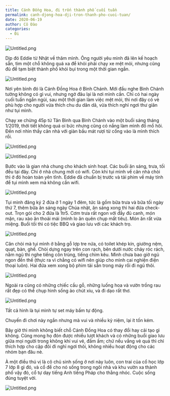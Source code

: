 ```yaml
---
title: Cánh Đồng Hoa, đi trốn thành phố cuối tuần
permalink: canh-djong-hoa-dji-tron-thanh-pho-cuoi-tuan/
date: 2020-06-19
author: Cô Đào
categories:
  - Đi
---
```


![Untitled.png](https://prod-files-secure.s3.us-west-2.amazonaws.com/1c35bcdc-42a4-44e8-9d9c-01e2d858c279/60953bd3-f9d2-4690-8a17-51b685767a60/Untitled.png?X-Amz-Algorithm=AWS4-HMAC-SHA256&X-Amz-Content-Sha256=UNSIGNED-PAYLOAD&X-Amz-Credential=AKIAT73L2G45HZZMZUHI%2F20240313%2Fus-west-2%2Fs3%2Faws4_request&X-Amz-Date=20240313T024015Z&X-Amz-Expires=3600&X-Amz-Signature=7de0b32e752cc1fdde347086abdad1bc48ebaccf07bc686b5175837ea6db33e6&X-Amz-SignedHeaders=host&x-id=GetObject)


Dịp đó Eddie từ Nhật về thăm mình. Ông người yêu mình đã lên kế hoạch sẵn, tìm một chỗ không quá xa để khỏi phải chạy xe mệt mỏi, nhưng cũng đủ để tạm biệt thành phố khói bụi trong một thời gian ngắn.


![Untitled.png](https://prod-files-secure.s3.us-west-2.amazonaws.com/1c35bcdc-42a4-44e8-9d9c-01e2d858c279/11e24d80-b258-4eb4-9b75-1b9a5a30ba5d/Untitled.png?X-Amz-Algorithm=AWS4-HMAC-SHA256&X-Amz-Content-Sha256=UNSIGNED-PAYLOAD&X-Amz-Credential=AKIAT73L2G45HZZMZUHI%2F20240313%2Fus-west-2%2Fs3%2Faws4_request&X-Amz-Date=20240313T024015Z&X-Amz-Expires=3600&X-Amz-Signature=ac8485e995599ade373aa33308f6fa688ac230aa3bc87ab12aa463b57a5ffe5e&X-Amz-SignedHeaders=host&x-id=GetObject)


Nơi yên bình đó là Cánh Đồng Hoa ở Bình Chánh. Mới đầu nghe Bình Chánh tưởng không có gì vui, nhưng ngờ đâu lại là nơi mình cần. Chỉ có hai ngày cuối tuần ngắn ngủi, sau một thời gian làm việc mệt mỏi, thì nơi đây có vẻ phù hợp cho người vừa thích chu du dân dã, vừa thích nghỉ ngơi thư giãn như tụi mình.


Chạy xe chừng 45p từ Tân Bình qua Bình Chánh vào một buổi sáng tháng 1/2019, thời tiết không quá oi bức nhưng cũng có nắng làm mình đổ mồ hôi. Đến nơi nhìn thấy căn nhà với giàn bầu mát rượi từ cổng vào là mình thích rồi.


![Untitled.png](https://prod-files-secure.s3.us-west-2.amazonaws.com/1c35bcdc-42a4-44e8-9d9c-01e2d858c279/d410d724-2fd2-4491-a4eb-995982badde2/Untitled.png?X-Amz-Algorithm=AWS4-HMAC-SHA256&X-Amz-Content-Sha256=UNSIGNED-PAYLOAD&X-Amz-Credential=AKIAT73L2G45HZZMZUHI%2F20240313%2Fus-west-2%2Fs3%2Faws4_request&X-Amz-Date=20240313T024015Z&X-Amz-Expires=3600&X-Amz-Signature=cb595ac3a4ea119c25992b297106e7e3b0cb0df199f3d8addfa30d826ee18221&X-Amz-SignedHeaders=host&x-id=GetObject)


![Untitled.png](https://prod-files-secure.s3.us-west-2.amazonaws.com/1c35bcdc-42a4-44e8-9d9c-01e2d858c279/34d5c20d-8b56-47a0-aa24-a27fb8276c2d/Untitled.png?X-Amz-Algorithm=AWS4-HMAC-SHA256&X-Amz-Content-Sha256=UNSIGNED-PAYLOAD&X-Amz-Credential=AKIAT73L2G45HZZMZUHI%2F20240313%2Fus-west-2%2Fs3%2Faws4_request&X-Amz-Date=20240313T024015Z&X-Amz-Expires=3600&X-Amz-Signature=f63392c9a75adcfab10ccd7c82d9d1dc8d9bc9d0771b8c3153301afd233b5838&X-Amz-SignedHeaders=host&x-id=GetObject)


Bước vào là gian nhà chung cho khách sinh hoạt. Các buổi ăn sáng, trưa, tối đều tại đây. Chỉ ở nhà chung mới có wifi. Còn khi tụi mình về căn nhà chòi thì ở đó hoàn toàn yên tĩnh. Eddie đã chuẩn bị trước và tải phim về máy tính để tụi mình xem mà không cần wifi.


![Untitled.png](https://prod-files-secure.s3.us-west-2.amazonaws.com/1c35bcdc-42a4-44e8-9d9c-01e2d858c279/daaf2eaa-9981-4510-afb2-48ef87e020ce/Untitled.png?X-Amz-Algorithm=AWS4-HMAC-SHA256&X-Amz-Content-Sha256=UNSIGNED-PAYLOAD&X-Amz-Credential=AKIAT73L2G45HZZMZUHI%2F20240313%2Fus-west-2%2Fs3%2Faws4_request&X-Amz-Date=20240313T024015Z&X-Amz-Expires=3600&X-Amz-Signature=70219092b1c64d945dda9ac9ae8bcfe4eb7708f06ce7e10ace4b1321b9b503c8&X-Amz-SignedHeaders=host&x-id=GetObject)


Tụi mình đăng ký 2 đứa ở 1 ngày 1 đêm, tức là gồm bữa trưa và bữa tối ngày thứ 7, thêm bữa ăn sáng ngày Chúa nhật, ăn sáng xong thì hai đứa check-out. Trọn gói cho 2 đứa là 1tr5. Cơm trưa rất ngon với đầy đủ canh, món mặn, rau xào ăn thoải mái (mình lo ăn quên chụp mất tiêu). Món ăn rất vừa miệng. Buổi tối thì có tiệc BBQ và giao lưu với các khách trọ.


![Untitled.png](https://prod-files-secure.s3.us-west-2.amazonaws.com/1c35bcdc-42a4-44e8-9d9c-01e2d858c279/2c9c08c4-1c81-41b1-9375-6388149cdc18/Untitled.png?X-Amz-Algorithm=AWS4-HMAC-SHA256&X-Amz-Content-Sha256=UNSIGNED-PAYLOAD&X-Amz-Credential=AKIAT73L2G45HZZMZUHI%2F20240313%2Fus-west-2%2Fs3%2Faws4_request&X-Amz-Date=20240313T024015Z&X-Amz-Expires=3600&X-Amz-Signature=ad9bbf06efa9821e3477abcc2c7ba5f9bd148120392ee3b778a202faa2842fd7&X-Amz-SignedHeaders=host&x-id=GetObject)


Căn chòi mà tụi mình ở bằng gỗ lợp tre nứa, có toilet khép kín, giường nệm, quạt, bàn, ghế. Chòi dựng ngay trên con rạch, bên dưới nước chảy róc rách, nằm ngủ thì nghe tiếng côn trùng, tiếng chim kêu. Mình chưa bao giờ ngủ ngon đến thế (thực ra vì chẳng có wifi nên giúp cho mình cai nghiện điện thoại luôn). Hai đứa xem xong bộ phim tải sẵn trong máy rồi đi ngủ thôi.


![Untitled.png](https://prod-files-secure.s3.us-west-2.amazonaws.com/1c35bcdc-42a4-44e8-9d9c-01e2d858c279/e0d6f972-e2c5-48cc-800c-d7c51ab1e91e/Untitled.png?X-Amz-Algorithm=AWS4-HMAC-SHA256&X-Amz-Content-Sha256=UNSIGNED-PAYLOAD&X-Amz-Credential=AKIAT73L2G45HZZMZUHI%2F20240313%2Fus-west-2%2Fs3%2Faws4_request&X-Amz-Date=20240313T024015Z&X-Amz-Expires=3600&X-Amz-Signature=f4f0b1cba6238b10b5c3ac00551b8e882c67ab720e2c291d93226437a1d51c82&X-Amz-SignedHeaders=host&x-id=GetObject)


Ngoài ra cũng có những chiếc cầu gỗ, những luống hoa và vườn trồng rau rất đẹp có thể chụp hình sống ảo chút xíu, và đi dạo rất thơ.


![Untitled.png](https://prod-files-secure.s3.us-west-2.amazonaws.com/1c35bcdc-42a4-44e8-9d9c-01e2d858c279/8f7a554a-a64a-4418-853d-570cb3eba2a4/Untitled.png?X-Amz-Algorithm=AWS4-HMAC-SHA256&X-Amz-Content-Sha256=UNSIGNED-PAYLOAD&X-Amz-Credential=AKIAT73L2G45HZZMZUHI%2F20240313%2Fus-west-2%2Fs3%2Faws4_request&X-Amz-Date=20240313T024015Z&X-Amz-Expires=3600&X-Amz-Signature=52502ac54cb0727b45b23d9b0759b9bf0f617c55146dc9d2eef01518a7d009f3&X-Amz-SignedHeaders=host&x-id=GetObject)


Tất cả hình là tụi mình tự set máy bấm tự động.


Chuyến đi chơi này ngắn nhưng mà vui và nhiều kỷ niệm, lại ít tốn kém.


Bây giờ thì mình không biết chỗ Cánh Đồng Hoa có thay đổi hay cải tạo gì không. Cũng mong họ đón được nhiều lượt khách và có những buổi giao lưu giữa mọi người trong không khí vui vẻ, đầm ấm; chứ nếu vắng vẻ quá thì chỉ thích hợp cho cặp đôi đi nghỉ ngơi thôi, không nhiều hoạt động cho các nhóm bạn đâu nè.


À một điều thú vị là cô chủ sinh sống ở nơi này luôn, con trai của cổ học lớp 7 lớp 8 gì đó, và cổ để cho nó sống trong ngôi nhà và khu vườn xa thành phố vậy đó, cổ tự dạy tiếng Anh tiếng Pháp cho thằng nhóc. Cuộc sống đúng tuyệt vời.


![Untitled.png](https://prod-files-secure.s3.us-west-2.amazonaws.com/1c35bcdc-42a4-44e8-9d9c-01e2d858c279/53d3b082-e739-410f-b702-0a7cbb37c825/Untitled.png?X-Amz-Algorithm=AWS4-HMAC-SHA256&X-Amz-Content-Sha256=UNSIGNED-PAYLOAD&X-Amz-Credential=AKIAT73L2G45HZZMZUHI%2F20240313%2Fus-west-2%2Fs3%2Faws4_request&X-Amz-Date=20240313T024015Z&X-Amz-Expires=3600&X-Amz-Signature=47d25f72e38775adb7f687ce139391f673304aa075e76fe80d1602aeccc28da0&X-Amz-SignedHeaders=host&x-id=GetObject)

